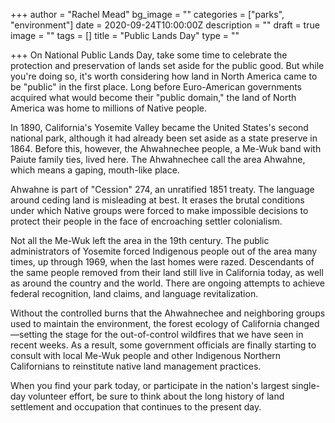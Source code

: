 +++
author = "Rachel Mead"
bg_image = ""
categories = ["parks", "environment"]
date = 2020-09-24T10:00:00Z
description = ""
draft = true
image = ""
tags = []
title = "Public Lands Day"
type = ""

+++
On National Public Lands Day, take some time to celebrate the protection and preservation of lands set aside for the public good. But while you're doing so, it's worth considering how land in North America came to be "public" in the first place. Long before Euro-American governments acquired what would become their "public domain," the land of North America was home to millions of Native people.  
  
In 1890, California's Yosemite Valley became the United States's second national park, although it had already been set aside as a state preserve in 1864. Before this, however, the Ahwahnechee people, a Me-Wuk band with Paiute family ties, lived here. The Ahwahnechee call the area Ahwahne, which means a gaping, mouth-like place.  
  
Ahwahne is part of "Cession" 274, an unratified 1851 treaty. The language around ceding land is misleading at best. It erases the brutal conditions under which Native groups were forced to make impossible decisions to protect their people in the face of encroaching settler colonialism.  
  
Not all the Me-Wuk left the area in the 19th century. The public administrators of Yosemite forced Indigenous people out of the area many times, up through 1969, when the last homes were razed. Descendants of the same people removed from their land still live in California today, as well as around the country and the world. There are ongoing attempts to achieve federal recognition, land claims, and language revitalization.  
  
Without the controlled burns that the Ahwahnechee and neighboring groups used to maintain the environment, the forest ecology of California changed—setting the stage for the out-of-control wildfires that we have seen in recent weeks. As a result, some government officials are finally starting to consult with local Me-Wuk people and other Indigenous Northern Californians to reinstitute native land management practices.  
  
When you find your park today, or participate in the nation's largest single-day volunteer effort, be sure to think about the long history of land settlement and occupation that continues to the present day.